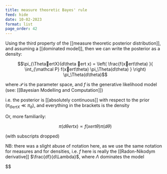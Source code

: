 ```yaml
---
title: measure theoretic Bayes' rule
feed: hide
date: 10-02-2023
format: list
page_order: 42
---
```



Using the third property of the [[measure theoretic posterior distribution]], and assuming a [[dominated model]], then we can write the posterior as a density: 

$$\pi_{\ThetaertX}(d\theta ert x) = \left( \frac{f(xert\theta) }{ \int_{\mathcal P} f(xert\theta) \pi_\Theta(d\theta) } \right) \pi_\Theta(d\theta)$$


where $\mathcal P$ is the parameter space, and $f$ is the generative likelihood model (see: [[Bayesian Modelling and Computation]])

i.e. the posterior is [[absolutely continuous]] with respect to the prior ($\pi_{\Theta ert X} \ll \pi_\theta$), and everything in the brackets is the density

Or, more familiarily: 

$$\pi(d\theta ert x) \propto f(x ert \theta) \pi(d\theta)$$


(with subscripts dropped)

NB: there was a slight abuse of notation here, as we use the same notation for measures and for densities, i.e. $f$ here is really the [[Radon-Nikodym derivative]] $\frac{df}{d\Lambda}$, where $\Lambda$ dominates the model

$$